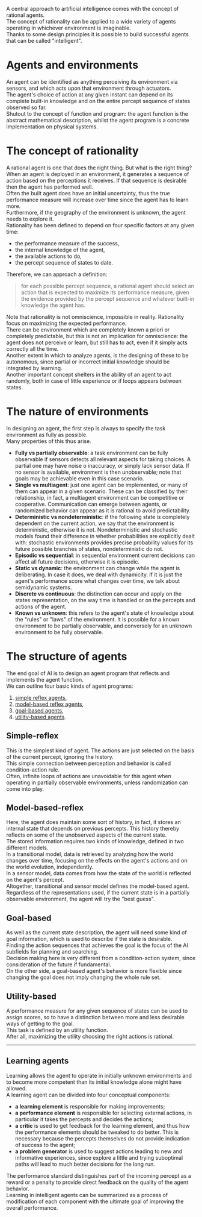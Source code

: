 A central approach to artificial intelligence comes with the concept of rational agents.<br>
The concept of rationality can be applied to a wide variety of agents operating in whichever environment is imaginable.<br>
Thanks to some design principles it is possible to build successful agents that can be called "intelligent".
# Agents and environments
An agent can be identified as anything perceiving its environment via sensors, and which acts upon that environment through actuators.<br>
The agent's choice of action at any given instant can depend on its complete built-in knowledge and on the entire percept sequence of states observed so far.<br>
Shutout to the concept of function and program: the agent function is the abstract mathematical description, whilst the agent program is a concrete implementation on physical systems.
# The concept of rationality
A rational agent is one that does the right thing. But what is the right thing?<br>
When an agent is deployed in an environment, it generates a sequence of action based on the perceptions it receives. If that sequence is desirable then the agent has performed well.<br>
Often the built agent does have an initial uncertainty, thus the true performance measure will increase over time since the agent has to learn more.<br>
Furthermore, if the geography of the environment is unknown, the agent needs to explore it.<br>
Rationality has been defined to depend on four specific factors at any given time:
- the performance measure of the success,
- the internal knowledge of the agent,
- the available actions to do,
- the percept sequence of states to date.

Therefore, we can approach a definition:
> for each possible percept sequence, a rational agent should select an action that is expected to maximize its performance measure, given the evidence provided by the percept sequence and whatever built-in knowledge the agent has.

Note that rationality is not omniscience, impossible in reality. Rationality focus on maximizing the expected performance.<br>
There can be environment which are completely known a priori or completely predictable, but this is not an implication for omniscience: the agent does not perceive or learn, but still has to act, even if it simply acts correctly all the time.<br>
Another extent in which to analyze agents, is the designing of these to be autonomous, since partial or incorrect initial knowledge should be integrated by learning.<br>
Another important concept shelters in the ability of an agent to act randomly, both in case of little experience or if loops appears between states.
# The nature of environments
In designing an agent, the first step is always to specify the task environment as fully as possible.<br>
Many properties of this thus arise.
- **Fully vs partially observable**: a task environment can be fully observable if sensors detects all relevant aspects for taking choices. A partial one may have noise o inaccuracy, or simply lack sensor data. If no sensor is available, environment is then unobservable; note that goals may be achievable even in this case scenario.
- **Single vs multiagent**: just one agent can be implemented, or many of them can appear in a given scenario. These can be classified by their relationship, in fact, a multiagent environment can be competitive or cooperative. Communication can emerge between agents, or randomized behavior can appear as it is rational to avoid predictability.
- **Deterministic vs nondeterministic**: if the following state is completely dependent on the current action, we say that the environment is deterministic, otherwise it is not. Nondeterministic and stochastic models found their difference in whether probabilities are explicitly dealt with: stochastic environments provides precise probability values for its future possible branches of states, nondeterministic do not.
- **Episodic vs sequential**: in sequential environment current decisions can affect all future decisions, otherwise it is episodic.
- **Static vs dynamic**: the environment can change while the agent is deliberating. In case it does, we deal with dynamicity. If it is just the agent's performance score what changes over time, we talk about semidynamic systems.
- **Discrete vs continuous**: the distinction can occur and apply on the states representation, on the way time is handled or on the percepts and actions of the agent.
- **Known vs unknown**: this refers to the agent's state of knowledge about the "rules" or "laws" of the environment. It is possible for a known environment to be partially observable, and conversely for an unknown environment to be fully observable.
# The structure of agents
The end goal of AI is to design an agent program that reflects and implements the agent function.<br>
We can outline four basic kinds of agent programs:
1. [simple reflex agents](#Simple-reflex),
2. [model-based reflex agents](#Model-based-reflex),
3. [goal-based agents](#Goal-based),
4. [utility-based agents](#Utility-based).
## Simple-reflex
This is the simplest kind of agent. The actions are just selected on the basis of the current percept, ignoring the history.<br>
This simple connection between perception and behavior is called condition-action rule.<br>
Often, infinite loops of actions are unavoidable for this agent when operating in partially observable environments, unless randomization can come into play.
## Model-based-reflex
Here, the agent does maintain some sort of history, in fact, it stores an internal state that depends on previous percepts. This history thereby reflects on some of the unobserved aspects of the current state.<br>
The stored information requires two kinds of knowledge, defined in two different models.<br>
In a transitional model, data is retrieved by analyzing how the world changes over time, focusing on the effects on the agent's actions and on the world evolution, independently.<br>
In a sensor model, data comes from how the state of the world is reflected on the agent's percept.<br>
Altogether, transitional and sensor model defines the model-based agent.<br>Regardless of the representations used, if the current state is in a partially observable environment, the agent will try the "best guess".
## Goal-based
As well as the current state description, the agent will need some kind of goal information, which is used to describe if the state is desirable.<br>
Finding the action sequences that achieves the goal is the focus of the AI subfields for planning and searching.<br>
Decision making here is very different from a condition-action system, since consideration of the future if fundamental.<br>
On the other side, a goal-based agent's behavior is more flexible since changing the goal does not imply changing the whole rule set.
## Utility-based
A performance measure for any given sequence of states can be used to assign scores, so to have a distinction between more and less desirable ways of getting to the goal.<br>
This task is defined by an utility function.<br>
After all, maximizing the utility choosing the right actions is rational.
- - -
## Learning agents
Learning allows the agent to operate in initially unknown environments and to become more competent than its initial knowledge alone might have allowed.<br>
A learning agent can be divided into four conceptual components:
- **a learning element** is responsible for making improvements;
- **a performance element** is responsible for selecting external actions, in particular it takes the percepts and decides the actions;
- **a critic** is used to get feedback for the learning element, and thus how the performance elements should be tweaked to do better. This is necessary because the percepts themselves do not provide indication of success to the agent;
- **a problem generator** is used to suggest actions leading to new and informative experiences, since explore a little and trying suboptimal paths will lead to much better decisions for the long run.

The performance standard distinguishes part of the incoming percept as a reward or a penalty to provide direct feedback on the quality of the agent behavior.<br>
Learning in intelligent agents can be summarized as a process of modification of each component with the ultimate goal of improving the overall performance.